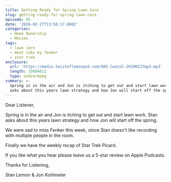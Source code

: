 ```yaml
---
title: Getting Ready for Spring Lawn Care
slug: getting-ready-for-spring-lawn-care
episode: 85
date: '2020-02-27T13:58:17.000Z'
categories:
  - Home Ownership
  - Movies
tags:
  - lawn care
  - meat rubs by fenker
  - star trek
enclosure:
  url: 'https://media.twistoflemonpod.com/085-lwatol-20200227mp3.mp3'
  length: 33604611
  type: audio/mpeg
summary: >-
  Spring is in the air and Jon is itching to get out and start lawn work. Stan
  asks about this years lawn strategy and how Jon will start off the spring.
---
```


Dear Listener,

Spring is in the air and Jon is itching to get out and start lawn work. Stan asks about this years lawn strategy and how Jon will start off the spring.

We were sad to miss Fenker this week, since Stan doesn't like recording with multiple people in the room.

Finally we have the weekly recap of Star Trek Picard.

If you like what you hear please leave us a 5-star review on Apple Podcasts.

Thanks for Listening,

Stan Lemon & Jon Kohlmeier
